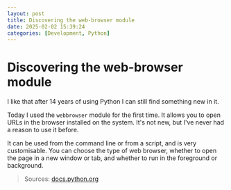 ```yaml
---
layout: post
title: Discovering the web-browser module
date: 2025-02-02 15:39:24
categories: [Development, Python]
---
```


# Discovering the web-browser module

I like that after 14 years of using Python I can still find something new in it.

Today I used the `webbrowser` module for the first time. It allows you to open URLs in the browser installed on the system. It's not new, but I've never had a reason to use it before.

It can be used from the command line or from a script, and is very customisable. You can choose the type of web browser, whether to open the page in a new window or tab, and whether to run in the foreground or background.

> Sources: [docs.python.org](https://docs.python.org/3/library/webbrowser.html)
